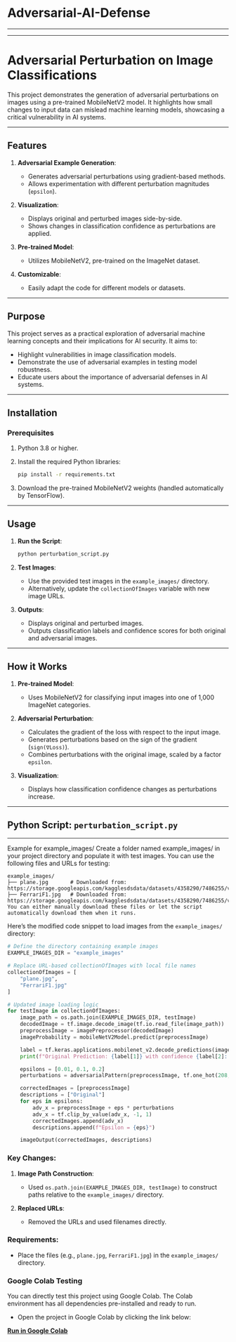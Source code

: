 # Adversarial-AI-Defense

---
---

# Adversarial Perturbation on Image Classifications

This project demonstrates the generation of adversarial perturbations on images using a pre-trained MobileNetV2 model. It highlights how small changes to input data can mislead machine learning models, showcasing a critical vulnerability in AI systems.

---

## Features

1. **Adversarial Example Generation**:

   - Generates adversarial perturbations using gradient-based methods.
   - Allows experimentation with different perturbation magnitudes (`epsilon`).

2. **Visualization**:

   - Displays original and perturbed images side-by-side.
   - Shows changes in classification confidence as perturbations are applied.

3. **Pre-trained Model**:

   - Utilizes MobileNetV2, pre-trained on the ImageNet dataset.

4. **Customizable**:

   - Easily adapt the code for different models or datasets.

---

## Purpose

This project serves as a practical exploration of adversarial machine learning concepts and their implications for AI security. It aims to:

- Highlight vulnerabilities in image classification models.
- Demonstrate the use of adversarial examples in testing model robustness.
- Educate users about the importance of adversarial defenses in AI systems.

---

## Installation

### Prerequisites

1. Python 3.8 or higher.

2. Install the required Python libraries:

   ```bash
   pip install -r requirements.txt
   ```

3. Download the pre-trained MobileNetV2 weights (handled automatically by TensorFlow).

---

## Usage

1. **Run the Script**:

   ```bash
   python perturbation_script.py
   ```

2. **Test Images**:

   - Use the provided test images in the `example_images/` directory.
   - Alternatively, update the `collectionOfImages` variable with new image URLs.

3. **Outputs**:

   - Displays original and perturbed images.
   - Outputs classification labels and confidence scores for both original and adversarial images.

---

## How it Works

1. **Pre-trained Model**:

   - Uses MobileNetV2 for classifying input images into one of 1,000 ImageNet categories.

2. **Adversarial Perturbation**:

   - Calculates the gradient of the loss with respect to the input image.
   - Generates perturbations based on the sign of the gradient (`sign(∇Loss)`).
   - Combines perturbations with the original image, scaled by a factor `epsilon`.

3. **Visualization**:

   - Displays how classification confidence changes as perturbations increase.

---

## Python Script: `perturbation_script.py`

---

Example for example_images/
Create a folder named example_images/ in your project directory and populate it with test images. You can use the following files and URLs for testing:

```
example_images/
├── plane.jpg       # Downloaded from: https://storage.googleapis.com/kagglesdsdata/datasets/4358290/7486255/vehicle_data/airplane/0011.jpg
├── FerrariF1.jpg   # Downloaded from: https://storage.googleapis.com/kagglesdsdata/datasets/4358290/7486255/vehicle_data/car/Ferrari.jpg
You can either manually download these files or let the script automatically download them when it runs.
```

Here’s the modified code snippet to load images from the `example_images/` directory:

```python
# Define the directory containing example images
EXAMPLE_IMAGES_DIR = "example_images"

# Replace URL-based collectionOfImages with local file names
collectionOfImages = [
    "plane.jpg",
    "FerrariF1.jpg"
]

# Updated image loading logic
for testImage in collectionOfImages:
    image_path = os.path.join(EXAMPLE_IMAGES_DIR, testImage)
    decodedImage = tf.image.decode_image(tf.io.read_file(image_path))
    preprocessImage = imagePreprocessor(decodedImage)
    imageProbability = mobileNetV2Model.predict(preprocessImage)

    label = tf.keras.applications.mobilenet_v2.decode_predictions(imageProbability, top=1)[0][0]
    print(f"Original Prediction: {label[1]} with confidence {label[2]:.2f}")

    epsilons = [0.01, 0.1, 0.2]
    perturbations = adversarialPattern(preprocessImage, tf.one_hot(208, imageProbability.shape[-1]))

    correctedImages = [preprocessImage]
    descriptions = ["Original"]
    for eps in epsilons:
        adv_x = preprocessImage + eps * perturbations
        adv_x = tf.clip_by_value(adv_x, -1, 1)
        correctedImages.append(adv_x)
        descriptions.append(f"Epsilon = {eps}")

    imageOutput(correctedImages, descriptions)
```

### Key Changes:
1. **Image Path Construction**:
   - Used `os.path.join(EXAMPLE_IMAGES_DIR, testImage)` to construct paths relative to the `example_images/` directory.

2. **Replaced URLs**:
   - Removed the URLs and used filenames directly.

### Requirements:
- Place the files (e.g., `plane.jpg`, `FerrariF1.jpg`) in the `example_images/` directory.




### Google Colab Testing

You can directly test this project using Google Colab. The Colab environment has all dependencies pre-installed and ready to run.

- Open the project in Google Colab by clicking the link below:

[**Run in Google Colab**](<https://colab.research.google.com/drive/1pCa8NhD1yUeQlV80WI97ZDPoAD7bYsK_?usp=sharing>)


